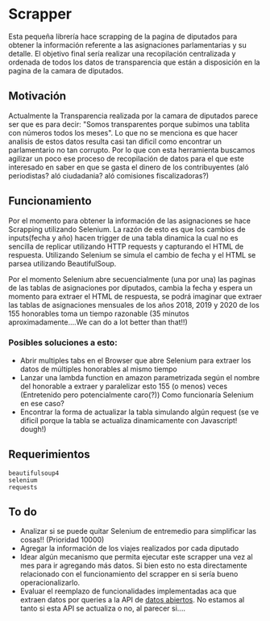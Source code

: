 # Scrapper
Esta pequeña librería hace scrapping de la pagina de diputados para obtener la información referente a las asignaciones
parlamentarias y su detalle. El objetivo final sería realizar una recopilación centralizada y ordenada de todos los datos de transparencia que están a disposición en la pagina de la camara de diputados. 

## Motivación
Actualmente la Transparencia realizada por la camara de diputados parece ser que es para decir: "Somos transparentes porque subimos una tablita con números todos los meses". Lo que no se menciona es que hacer analisis de estos datos resulta casi tan dificil como encontrar un parlamentario no tan corrupto. Por lo que con esta herramienta buscamos agilizar un poco ese proceso de recopilación de datos para el que este interesado en saber en que se gasta el dinero de los contribuyentes (aló periodistas? aló ciudadania? aló comisiones fiscalizadoras?)

## Funcionamiento
Por el momento para obtener la información de las asignaciones se hace Scrapping utilizando Selenium. La razón de esto es que los cambios de inputs(fecha y año) hacen trigger de una tabla dinamica la cual no es sencilla de replicar utilizando HTTP requests y capturando el HTML de respuesta. Utilizando Selenium se simula el cambio de fecha y el HTML se parsea utilizando BeautifulSoup. 

Por el momento Selenium abre secuencialmente (una por una) las paginas de las tablas de asignaciones por diputados, cambia la fecha y espera un momento para extraer el HTML de respuesta, se podrá imaginar que extraer las tablas de asignaciones mensuales de los años 2018, 2019 y 2020 de los 155 honorables toma un tiempo razonable (35 minutos aproximadamente....We can do a lot better than that!!)

### Posibles soluciones a esto:
- Abrir multiples tabs en el Browser que abre Selenium para extraer los datos de múltiples honorables al mismo tiempo
- Lanzar una lambda function en amazon parametrizada según el nombre del honorable a extraer y paralelizar esto 155 (o menos) veces (Entretenido pero potencialmente caro(?)) Como funcionaría Selenium en ese caso?
- Encontrar la forma de actualizar la tabla simulando algún request (se ve dificíl porque la tabla se actualiza dinamicamente con Javascript! dough!)

## Requerimientos
```
beautifulsoup4
selenium
requests
```

## To do
- Analizar si se puede quitar Selenium de entremedio para simplificar las cosas!! (Prioridad 10000)
- Agregar la información de los viajes realizados por cada diputado
- Idear algún mecanismo que permita ejecutar este scrapper una vez al mes para ir agregando más datos. Si bien esto no esta directamente relacionado con el funcionamiento del scrapper en si sería bueno operacionalizarlo.
- Evaluar el reemplazo de funcionalidades implementadas aca que extraen datos por queries a la API de [datos abiertos](https://www.camara.cl/transparencia/datosAbiertos.aspx). No estamos al tanto si esta API se actualiza o no, al parecer si....

